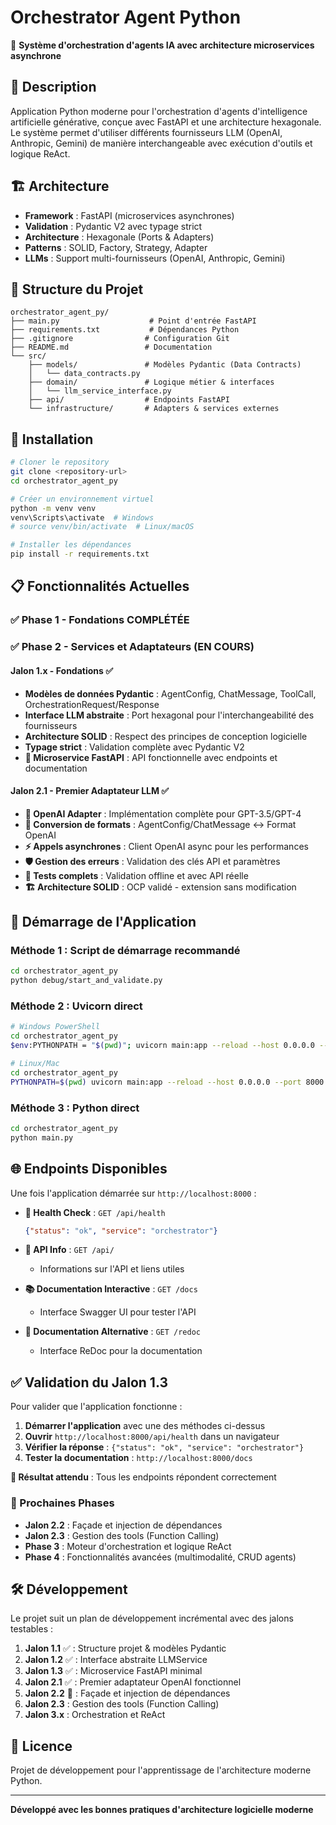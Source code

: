 # Orchestrator Agent Python

🤖 **Système d'orchestration d'agents IA avec architecture microservices asynchrone**

## 🎯 Description

Application Python moderne pour l'orchestration d'agents d'intelligence artificielle générative, conçue avec FastAPI et une architecture hexagonale. Le système permet d'utiliser différents fournisseurs LLM (OpenAI, Anthropic, Gemini) de manière interchangeable avec exécution d'outils et logique ReAct.

## 🏗️ Architecture

- **Framework** : FastAPI (microservices asynchrones)
- **Validation** : Pydantic V2 avec typage strict
- **Architecture** : Hexagonale (Ports & Adapters)
- **Patterns** : SOLID, Factory, Strategy, Adapter
- **LLMs** : Support multi-fournisseurs (OpenAI, Anthropic, Gemini)

## 📁 Structure du Projet

```
orchestrator_agent_py/
├── main.py                    # Point d'entrée FastAPI
├── requirements.txt           # Dépendances Python
├── .gitignore                # Configuration Git
├── README.md                 # Documentation
└── src/
    ├── models/               # Modèles Pydantic (Data Contracts)
    │   └── data_contracts.py
    ├── domain/               # Logique métier & interfaces
    │   └── llm_service_interface.py
    ├── api/                  # Endpoints FastAPI
    └── infrastructure/       # Adapters & services externes
```

## 🚀 Installation

```bash
# Cloner le repository
git clone <repository-url>
cd orchestrator_agent_py

# Créer un environnement virtuel
python -m venv venv
venv\Scripts\activate  # Windows
# source venv/bin/activate  # Linux/macOS

# Installer les dépendances
pip install -r requirements.txt
```

## 📋 Fonctionnalités Actuelles

### ✅ Phase 1 - Fondations COMPLÉTÉE
### ✅ Phase 2 - Services et Adaptateurs (EN COURS)

#### Jalon 1.x - Fondations ✅
- **Modèles de données Pydantic** : AgentConfig, ChatMessage, ToolCall, OrchestrationRequest/Response
- **Interface LLM abstraite** : Port hexagonal pour l'interchangeabilité des fournisseurs
- **Architecture SOLID** : Respect des principes de conception logicielle
- **Typage strict** : Validation complète avec Pydantic V2
- **🎉 Microservice FastAPI** : API fonctionnelle avec endpoints et documentation

#### Jalon 2.1 - Premier Adaptateur LLM ✅
- **🤖 OpenAI Adapter** : Implémentation complète pour GPT-3.5/GPT-4
- **🔄 Conversion de formats** : AgentConfig/ChatMessage ↔ Format OpenAI
- **⚡ Appels asynchrones** : Client OpenAI async pour les performances
- **🛡️ Gestion des erreurs** : Validation des clés API et paramètres
- **🧪 Tests complets** : Validation offline et avec API réelle
- **🏗️ Architecture SOLID** : OCP validé - extension sans modification

## 🚀 Démarrage de l'Application

### Méthode 1 : Script de démarrage recommandé
```bash
cd orchestrator_agent_py
python debug/start_and_validate.py
```

### Méthode 2 : Uvicorn direct
```bash
# Windows PowerShell
cd orchestrator_agent_py
$env:PYTHONPATH = "$(pwd)"; uvicorn main:app --reload --host 0.0.0.0 --port 8000

# Linux/Mac
cd orchestrator_agent_py
PYTHONPATH=$(pwd) uvicorn main:app --reload --host 0.0.0.0 --port 8000
```

### Méthode 3 : Python direct
```bash
cd orchestrator_agent_py
python main.py
```

## 🌐 Endpoints Disponibles

Une fois l'application démarrée sur `http://localhost:8000` :

- **🏥 Health Check** : `GET /api/health`
  ```json
  {"status": "ok", "service": "orchestrator"}
  ```

- **📘 API Info** : `GET /api/`
  - Informations sur l'API et liens utiles

- **📚 Documentation Interactive** : `GET /docs`
  - Interface Swagger UI pour tester l'API

- **📖 Documentation Alternative** : `GET /redoc`
  - Interface ReDoc pour la documentation

## ✅ Validation du Jalon 1.3

Pour valider que l'application fonctionne :

1. **Démarrer l'application** avec une des méthodes ci-dessus
2. **Ouvrir** `http://localhost:8000/api/health` dans un navigateur
3. **Vérifier la réponse** : `{"status": "ok", "service": "orchestrator"}`
4. **Tester la documentation** : `http://localhost:8000/docs`

**🎯 Résultat attendu** : Tous les endpoints répondent correctement

### 🚧 Prochaines Phases

- **Jalon 2.2** : Façade et injection de dépendances
- **Jalon 2.3** : Gestion des tools (Function Calling)
- **Phase 3** : Moteur d'orchestration et logique ReAct
- **Phase 4** : Fonctionnalités avancées (multimodalité, CRUD agents)

## 🛠️ Développement

Le projet suit un plan de développement incrémental avec des jalons testables :

1. **Jalon 1.1** ✅ : Structure projet & modèles Pydantic
2. **Jalon 1.2** ✅ : Interface abstraite LLMService
3. **Jalon 1.3** ✅ : Microservice FastAPI minimal
4. **Jalon 2.1** ✅ : Premier adaptateur OpenAI fonctionnel
5. **Jalon 2.2** 🚧 : Façade et injection de dépendances
6. **Jalon 2.3** : Gestion des tools (Function Calling)
7. **Jalon 3.x** : Orchestration et ReAct

## 📝 Licence

Projet de développement pour l'apprentissage de l'architecture moderne Python.

---

**Développé avec les bonnes pratiques d'architecture logicielle moderne**
